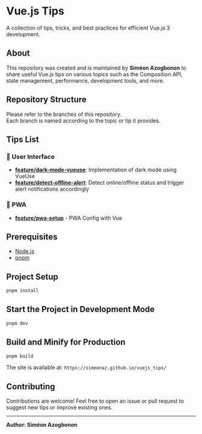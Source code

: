 # Vue.js Tips

A collection of tips, tricks, and best practices for efficient Vue.js 3 development.

## About

This repository was created and is maintained by **Siméon Azogbonon** to share useful Vue.js tips on various topics such as the Composition API, state management, performance, development tools, and more.

## Repository Structure

Please refer to the branches of this repository.  
Each branch is named according to the topic or tip it provides.

## Tips List

### 🎨 User Interface
- **[feature/dark-mode-vueuse](https://github.com/simeonaz/vuejs_tips/tree/feature/dark-mode-vueuse)**: Implementation of dark mode using VueUse
- **[feature/detect-offline-alert](https://github.com/simeonaz/vuejs_tips/tree/feature/detect-offline-alert)**: Detect online/offline status and trigger alert notifications accordingly

### 📱 PWA
- **[feature/pwa-setup](https://github.com/simeonaz/vuejs_tips/tree/feature/pwa-setup)** - PWA Config with Vue

## Prerequisites

- [Node.js](https://nodejs.org/)
- [pnpm](https://pnpm.io/)

## Project Setup

```sh
pnpm install
```

## Start the Project in Development Mode

```sh
pnpm dev
```

## Build and Minify for Production

```sh
pnpm build
```

The site is available at: `https://simeonaz.github.io/vuejs_tips/`

## Contributing

Contributions are welcome! Feel free to open an issue or pull request to suggest new tips or improve existing ones.

---

**Author: Siméon Azogbonon**
